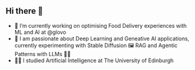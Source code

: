 ## Hi there 👋

- 🔭 I’m currently working on optimising Food Delivery experiences with ML and AI at @glovo
- 🌱 I am passionate about Deep Learning and Geneative AI applications, currently experimenting with Stable Diffusion 🖼️ RAG and Agentic Patterns with LLMs 📖🤖
- 👨‍🎓 I studied Artificial Intelligence at The University of Edinburgh

<!--
**BiagioAntonelli/BiagioAntonelli** is a ✨ _special_ ✨ repository because its `README.md` (this file) appears on your GitHub profile.

Here are some ideas to get you started:

- 🔭 I’m currently working on ...
- 🌱 I’m currently learning ...
- 👯 I’m looking to collaborate on ...
- 🤔 I’m looking for help with ...
- 💬 Ask me about ...
- 📫 How to reach me: ...
- 😄 Pronouns: ...
- 👨‍🎓
- ⚡ Fun fact: ...
-->
